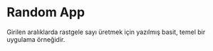# Random App

Girilen aralıklarda rastgele sayı üretmek için yazılmış basit, temel bir uygulama örneğidir.